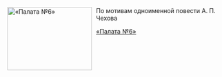 <!--2025-06-30 08:00:58-->
<div class="yb">
  <div class="rss kino_kino"><a href="https://www.kino-teatr.ru/video/50999/" title="«Палата №6»"><img src="https://www.kino-teatr.ru/video/9/9/50999/poster.jpg" width="196" height="147" align="left" hspace="5" style="margin: 0px 10px 0px 5px" alt="«Палата №6»"/></a>По мотивам одноименной повести А. П. Чехова <p class="titl"><a href="https://www.kino-teatr.ru/video/50999/">«Палата №6»</a></p></div>
</div>
